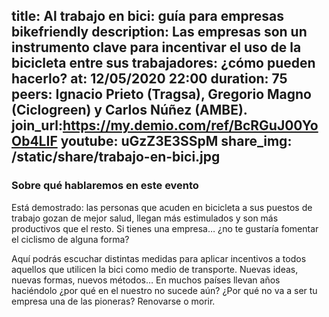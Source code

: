 title: Al trabajo en bici: guía para empresas bikefriendly
description: Las empresas son un instrumento clave para incentivar el uso de la bicicleta entre sus trabajadores: ¿cómo pueden hacerlo?
at: 12/05/2020 22:00
duration: 75
peers: Ignacio Prieto (Tragsa), Gregorio Magno (Ciclogreen) y Carlos Núñez (AMBE).
join_url:https://my.demio.com/ref/BcRGuJ00YoOb4LIF
youtube: uGzZ3E3SSpM
share_img: /static/share/trabajo-en-bici.jpg
----
### Sobre qué hablaremos en este evento

Está demostrado: las personas que acuden en bicicleta a sus puestos de trabajo gozan de mejor salud, llegan más estimulados y son más productivos que el resto. Si tienes una empresa… ¿no te gustaría fomentar el ciclismo de alguna forma?

Aquí podrás escuchar distintas medidas para aplicar incentivos a todos aquellos que utilicen la bici como medio de transporte. Nuevas ideas, nuevas formas, nuevos métodos… En muchos países llevan años haciéndolo ¿por qué en el nuestro no sucede aún? ¿Por qué no va a ser tu empresa una de las pioneras? Renovarse o morir.
